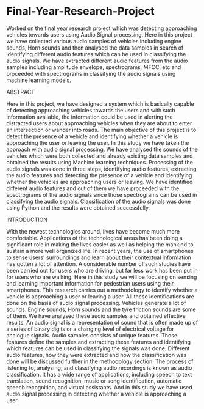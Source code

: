# Final-Year-Research-Project
Worked on the final year research project which was detecting approaching vehicles towards users using Audio  Signal processing. Here in this project we have collected various audio samples of vehicles including engine sounds,  Horn sounds and then analysed the data samples in search of identifying different audio features which can be used  in classifying the audio signals. We have extracted different audio features from the audio samples including  amplitude envelope, spectrograms, MFCC, etc and proceeded with spectrograms in classifying the audio signals  using machine learning models.

ABSTRACT

Here in this project, we have designed a system which is basically capable of detecting approaching 
vehicles towards the users and with such information available, the information could be used in 
alerting the distracted users about approaching vehicles when they are about to enter an intersection 
or wander into roads. The main objective of this project is to detect the presence of a vehicle and 
identifying whether a vehicle is approaching the user or leaving the user. In this study we have 
taken the approach with audio signal processing. We have analysed the sounds of the vehicles 
which were both collected and already existing data samples and obtained the results using 
Machine learning techniques. Processing of the audio signals was done in three steps, identifying 
audio features, extracting the audio features and detecting the presence of a vehicle and identifying 
whether the vehicles are approaching users or leaving. We have identified different audio features
and out of them we have proceeded with the spectrograms of the audio signals since those 
spectrograms can be used in classifying the audio signals. Classification of the audio signals was 
done using Python and the results were obtained successfully.

INTRODUCTION

With the newest technologies around, lives have become much more comfortable. Applications of 
the technological areas has been doing a significant role in making the lives easier as well as 
helping the mankind to sustain a more well organized life. In recent years, the use of smartphones 
to sense users' surroundings and learn about their contextual information has gotten a lot of 
attention. A considerable number of such studies have been carried out for users who are driving, 
but far less work has been put in for users who are walking. Here in this study we will be focusing 
on sensing and learning important information for pedestrian users using their smartphones. This 
research carries out a methodology to identify whether a vehicle is approaching a user or leaving 
a user. All these identifications are done on the basis of audio signal processing. Vehicles generate 
a lot of sounds. Engine sounds, Horn sounds and the tyre friction sounds are some of them. We 
have analysed these audio samples and obtained effective results. An audio signal is a 
representation of sound that is often made up of a series of binary digits or a changing level of 
electrical voltage for analogue signals. Audio samples consists of unique features. Those features 
define the samples and extracting these features and identifying which features can be used in 
classifying the signals was done. Different audio features, how they were extracted and how the 
classification was done will be discussed further in the methodology section. The process of 
listening to, analysing, and classifying audio recordings is known as audio classification. It has a 
wide range of applications, including speech to text translation, sound recognition, music or song 
identification, automatic speech recognition, and virtual assistants. And in this study we have used 
audio signal processing in detecting whether a vehicle is approaching a user.






